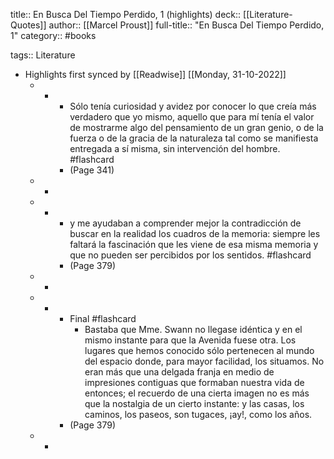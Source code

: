 title:: En Busca Del Tiempo Perdido, 1 (highlights)
deck:: [[Literature-Quotes]]
author:: [[Marcel Proust]]
full-title:: "En Busca Del Tiempo Perdido, 1"
category:: #books

tags:: Literature

- Highlights first synced by [[Readwise]] [[Monday, 31-10-2022]]
	- -
		- Sólo tenía curiosidad y avidez por conocer lo que creía más verdadero que yo mismo, aquello que para mí tenía el valor de mostrarme algo del pensamiento de un gran genio, o de la fuerza o de la gracia de la naturaleza tal como se manifiesta entregada a sí misma, sin intervención del hombre. #flashcard
		- (Page 341)
	- -
	- -
		- y me ayudaban a comprender mejor la contradicción de buscar en la realidad los cuadros de la memoria: siempre les faltará la fascinación que les viene de esa misma memoria y que no pueden ser percibidos por los sentidos. #flashcard
		- (Page 379)
	- -
	- -
		- Final #flashcard
			- Bastaba que Mme. Swann no llegase idéntica y en el mismo instante para que la Avenida fuese otra. Los lugares que hemos conocido sólo pertenecen al mundo del espacio donde, para mayor facilidad, los situamos. No eran más que una delgada franja en medio de impresiones contiguas que formaban nuestra
			  vida de entonces; el recuerdo de una cierta imagen no es más que la nostalgia de un cierto instante: y las casas, los caminos, los paseos, son tugaces, ¡ay!, como los años.
		- (Page 379)
	- -